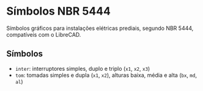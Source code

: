 # Símbolos NBR 5444

Símbolos gráficos para instalações elétricas prediais, segundo NBR 5444,
compatíveis com o LibreCAD.

## Símbolos

* `inter`: interruptores simples, duplo e triplo (`x1`, `x2`, `x3`)
* `tom`: tomadas simples e dupla (`x1`, `x2`), alturas baixa, média e alta
(`bx`, `md`, `al`)
